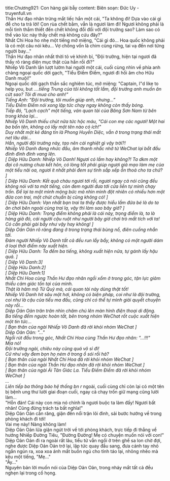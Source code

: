title:Chương921: Con hàng gài bẫy
content:
Biên soạn: Đức Uy - truyenfull.vn<br>Thần Hư đạo nhân trừng mắt liếc hắn một cái, "Ta không đi! Dựa vào cái gì để cho ta trả lời! Con rùa chết bằm, vẫn là ngươi làm đi! Ngươi không phải là mỗi tình thắm thiết đến chết không đổi đối với đội trưởng sao? Làm sao có thể vào lúc này thấy chết mà không cứu đây?"<br>Nhất Chi Hoa ho nhẹ một tiếng mở miệng, "Cái gì đó... Hoa quốc không phải là có một câu nói kêu... Vợ chồng vốn là chim cùng rừng, tai vạ đến nơi từng người bay..."<br>Thần Hư đạo nhân nhất thời tỏ vẻ khinh bỉ, "Đội trưởng, hiện tại ngươi đã thấy rõ ràng diện mục thật của hắn rồi đi?"<br>Nhiếp Vô Danh lần lượt lườm hai người một cái, cuối cùng nhìn về phía anh chàng ngoại quốc dời gạch, "Tiểu Điềm Điềm, ngươi đi hồi âm cho Hữu Danh muội!"<br>Ngoại quốc dời gạch thần sắc nghiêm túc, mở miệng: "Captain, I"d like to help you, but *….tiếng Trung của tôi không tốt lắm, đội trưởng anh muốn ăn cứt sao? Tôi đi mua cho anh!"<br>*Tiếng Anh: “Đội trưởng, tôi muốn giúp anh, nhưng…”<br>Tiểu Điềm Điềm nói xong lập tức chạy ngay không còn thấy bóng.<br>Tiếp đó, "Lạch cạch" một tiếng, ván quan tài của Băng Sơn Nam từ bên trong khóa lại...<br>Nhiếp Vô Danh thiếu chút nữa tức hộc máu, "Cái con mẹ các ngươi! Một hai ba bốn tên, không có lấy một tên nào có ích!"<br>Duy nhất một kẻ đáng tin là Phong Huyền Diệc, vẫn ở trong trạng thái mất net lâu dài...<br>Hắn, người đội trưởng này, tạo nên cái nghiệt gì vậy trời?!<br>Nhiếp Vô Danh đang nhức đầu, âm thanh nhắc nhở từ WeChat lại bắt đầu đinh đinh đinh vang lên.<br>[ Diệp Hữu Danh: Nhiếp Vô Danh! Ngươi có lầm hay không?! Ta dkm một đại cô nương chưa kết hôn, có lòng tốt phải giúp ngươi giả mạo làm mẹ của một tiểu nãi oa, ngươi ít nhất phải đem sự tình sắp xếp ổn thoả cho ta chứ? ]<br>[ Diệp Hữu Danh: Kết quả cháu ngươi tới rồi, ngươi ngay cả nói cũng đều không nói với ta một tiếng, còn đem người đưa tới cửa liền tự mình chạy trốn. Để lại ta một mình mộng bức mà nhìn mình đột nhiên có nhiều hơn một đứa con trai, một chút chuẩn bị cũng không có! ]<br>[ Diệp Hữu Danh: Vạn nhất bạn trai ta thấy được hiểu lầm đứa bé là do ta ăn chơi bên ngoài cùng trai lạ, vậy thì làm sao bây giờ? ]<br>[ Diệp Hữu Danh: Trọng điểm không phải là cái này, trọng điểm là, ta là hàng giả đó, cái người cậu ruột như người bây giờ chơi trò mất tích với ta! Có cần phải gài bẫy như vậy hay không! ]<br>Diệp Oản Oản rõ ràng đang ở trong trạng thái bùng nổ, điên cuồng nhắn tới.<br>Đám người Nhiếp Vô Danh tất cả đều run lẩy bẩy, không có một người dám ở loại thời điểm này xuất hiện.<br>[ Diệp Hữu Danh: Ta đếm ba tiếng, không xuất hiện nữa, tự gánh lấy hậu quả. ]<br>[ Diệp Vô Danh:3]<br>[ Diệp Hữu Danh:2]<br>[ Diệp Hữu Danh:1]<br>Nhất Chi Hoa cùng Thần Hư đạo nhân ngồi xổm ở trong góc, tận lực giảm thiểu cảm giác tồn tại của mình.<br>Thật là hâm mộ Tử Quỷ mà, cái quan tài này dùng thật tốt!<br>Nhiếp Vô Danh hít sâu một hơi, không có biện pháp, coi như là đội trưởng, coi như là cậu của tiểu ma đầu, cũng chỉ có thể tự mình giải quyết chuyện này rồi...<br>Diệp Oản Oản trân trân nhìn chăm chú lên màn hình điện thoại di động.<br>Ba tiếng đếm ngược hoàn tất, bên trong nhóm WeChat rốt cuộc xuất hiện một tin tức…<br>[ Bạn thân của ngài Nhiếp Vô Danh đã rời khỏi nhóm WeChat ]<br>Diệp Oản Oản: "..."<br>Ngồi rút đầu trong góc, Nhất Chi Hoa cùng Thần Hư đạo nhân: "...!!!"<br>Mịa nó!<br>Đội trưởng ngài, chiêu này cũng quá vô sỉ đi!<br>Cứ như vậy đem bọn họ ném ở trong ổ sói rồi hả?<br>[ Bạn thân của ngài Nhất Chi Hoa đã rời khỏi nhóm WeChat ]<br>[ Bạn thân của ngài Thần Hư đạo nhân đã rời khỏi nhóm WeChat ]<br>[ Bạn thân của ngài Ái Tân Giác La. Tiểu Điềm Điềm đã rời khỏi nhóm WeChat ]<br>...<br>Liên tiếp ba thông báo hệ thống b*n r* ngoài, cuối cùng chỉ còn lại có một tên bị bệnh ung thư lười giai đoạn cuối, ngay cả chạy trốn giữ mạng cũng lười làm...<br>"Hỗn đản! Cái này con mịa nó chính là ngươi buộc ta làm đấy! Ngươi bất nhân! Cũng đừng trách ta bất nghĩa!"<br>Diệp Oản Oản cắn răng, giận đến nổi trận lôi đình, sải bước hướng về trong phòng khách đi tới!<br>Vai mẹ này! Nàng không làm!<br>Diệp Oản Oản lửa giận ngút trời về tới phòng khách, trực tiếp đi thẳng về hướng Nhiếp Đường Tiêu, "Đường Đường! Mẹ có chuyện muốn nói với con!"<br>Diệp Oản Oản đi ra ngoài rất lâu, tiểu tử vẫn ngồi ở trên ghế sa lon chờ đợi, nghe được Diệp Oản Oản trở lại, lập tức quay đầu sang, đưa cánh tay nhỏ ngắn ngủn ra, xoa xoa ánh mắt buồn ngủ cho tỉnh táo lại, nhõng nhẽo mà kêu một tiếng, "Mẹ..."<br>"Ây..."<br>Nguyên bản lời muốn nói của Diệp Oản Oản, trong nháy mắt tất cả đều nghẹn lại trong cổ họng.